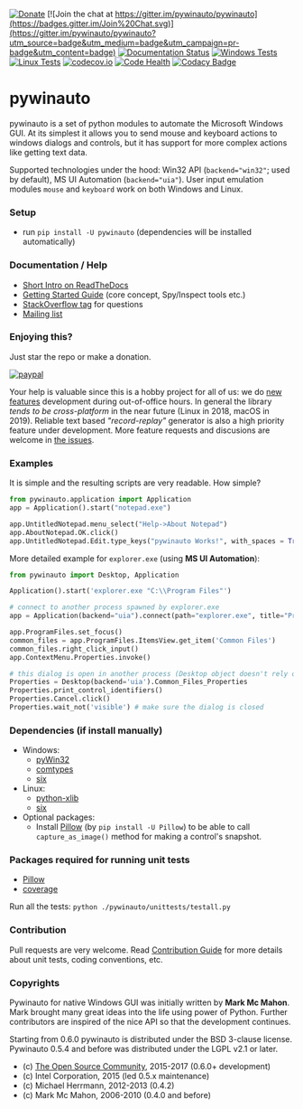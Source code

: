 [![Donate](https://img.shields.io/badge/Donate-PayPal-green.svg)](https://www.paypal.com/cgi-bin/webscr?cmd=_s-xclick&hosted_button_id=UGXPL6AD29PHW)
[![Join the chat at https://gitter.im/pywinauto/pywinauto](https://badges.gitter.im/Join%20Chat.svg)](https://gitter.im/pywinauto/pywinauto?utm_source=badge&utm_medium=badge&utm_campaign=pr-badge&utm_content=badge)
[![Documentation Status](https://readthedocs.org/projects/pywinauto/badge/?version=latest)](http://pywinauto.readthedocs.org/en/latest/?badge=latest)
[![Windows Tests](https://ci.appveyor.com/api/projects/status/ykk30v7vcvkmpnoq/branch/master?svg=true&passingText=Windows%20tests%20-%20OK&pendingText=Windows%20tests%20-%20running&failingText=Windows%20tests%20-%20fail)](https://ci.appveyor.com/project/pywinauto/pywinauto)
[![Linux Tests](https://travis-ci.org/pywinauto/pywinauto.svg?branch=master)](https://travis-ci.org/pywinauto/pywinauto)
[![codecov.io](http://codecov.io/github/pywinauto/pywinauto/coverage.svg?branch=master)](http://codecov.io/github/pywinauto/pywinauto?branch=master)
[![Code Health](https://landscape.io/github/pywinauto/pywinauto/master/landscape.svg?style=flat)](https://landscape.io/github/pywinauto/pywinauto/master)
[![Codacy Badge](https://api.codacy.com/project/badge/Grade/b823b31c0f2b48d6873326d038c5a516)](https://www.codacy.com/app/pywinauto/pywinauto?utm_source=github.com&amp;utm_medium=referral&amp;utm_content=pywinauto/pywinauto&amp;utm_campaign=Badge_Grade)

pywinauto
============
pywinauto is a set of python modules to automate the Microsoft Windows GUI. 
At its simplest it allows you to send mouse and keyboard actions to windows 
dialogs and controls, but it has support for more complex actions like getting text data.

Supported technologies under the hood: Win32 API (`backend="win32"`; used by default),
MS UI Automation (`backend="uia"`). User input emulation modules
 `mouse` and `keyboard` work on both Windows and Linux.

### Setup
* run `pip install -U pywinauto` (dependencies will be installed automatically)

### Documentation / Help
* [Short Intro on ReadTheDocs](https://pywinauto.readthedocs.io/en/latest/)
* [Getting Started Guide](https://pywinauto.readthedocs.io/en/latest/getting_started.html) (core concept, Spy/Inspect tools etc.)
* [StackOverflow tag](https://stackoverflow.com/questions/tagged/pywinauto) for questions
* [Mailing list](https://sourceforge.net/p/pywinauto/mailman/)

### Enjoying this?
Just star the repo or make a donation.

[![paypal](https://www.paypalobjects.com/en_US/i/btn/btn_donateCC_LG.gif)](https://www.paypal.com/cgi-bin/webscr?cmd=_s-xclick&hosted_button_id=UGXPL6AD29PHW)

Your help is valuable since this is a hobby project for all of us: we do 
[new features](https://github.com/pywinauto/pywinauto/issues?q=is%3Aissue+is%3Aopen+label%3A%22New+Feature%22) development during out-of-office hours.
In general the library *tends to be cross-platform* in the near future (Linux in 2018, macOS in 2019).
Reliable text based *"record-replay"* generator is also a high priority feature under development.
More feature requests and discusions are welcome in [the issues](https://github.com/pywinauto/pywinauto/issues).

### Examples
It is simple and the resulting scripts are very readable. How simple?

```python
from pywinauto.application import Application
app = Application().start("notepad.exe")

app.UntitledNotepad.menu_select("Help->About Notepad")
app.AboutNotepad.OK.click()
app.UntitledNotepad.Edit.type_keys("pywinauto Works!", with_spaces = True)
```

More detailed example for `explorer.exe` (using **MS UI Automation**):

```python
from pywinauto import Desktop, Application

Application().start('explorer.exe "C:\\Program Files"')

# connect to another process spawned by explorer.exe
app = Application(backend="uia").connect(path="explorer.exe", title="Program Files")

app.ProgramFiles.set_focus()
common_files = app.ProgramFiles.ItemsView.get_item('Common Files')
common_files.right_click_input()
app.ContextMenu.Properties.invoke()

# this dialog is open in another process (Desktop object doesn't rely on any process id)
Properties = Desktop(backend='uia').Common_Files_Properties
Properties.print_control_identifiers()
Properties.Cancel.click()
Properties.wait_not('visible') # make sure the dialog is closed
```

### Dependencies (if install manually)
* Windows:
  - [pyWin32](https://sourceforge.net/projects/pywin32/files/pywin32/)
  - [comtypes](https://github.com/enthought/comtypes)
  - [six](https://pypi.python.org/pypi/six)
* Linux:
  - [python-xlib](https://github.com/python-xlib/python-xlib)
  - [six](https://pypi.python.org/pypi/six)
* Optional packages:
  - Install [Pillow](https://pypi.python.org/pypi/Pillow) (by `pip install -U Pillow`) to be able to call `capture_as_image()` method for making a control's snapshot.

### Packages required for running unit tests
* [Pillow](https://pypi.python.org/pypi/Pillow)
* [coverage](https://pypi.python.org/pypi/coverage)

Run all the tests: `python ./pywinauto/unittests/testall.py`

### Contribution
Pull requests are very welcome. Read [Contribution Guide](https://github.com/pywinauto/pywinauto/wiki/Contribution-Guide-(draft)) for more details about unit tests, coding conventions, etc.

### Copyrights
Pywinauto for native Windows GUI was initially written by **Mark Mc Mahon**. 
Mark brought many great ideas into the life using power of Python. 
Further contributors are inspired of the nice API so that the development continues.

Starting from 0.6.0 pywinauto is distributed under the BSD 3-clause license.
Pywinauto 0.5.4 and before was distributed under the LGPL v2.1 or later.
* (c) [The Open Source Community](https://github.com/pywinauto/pywinauto/graphs/contributors), 2015-2017 (0.6.0+ development)
* (c) Intel Corporation, 2015 (led 0.5.x maintenance)
* (c) Michael Herrmann, 2012-2013 (0.4.2)
* (c) Mark Mc Mahon, 2006-2010 (0.4.0 and before)
